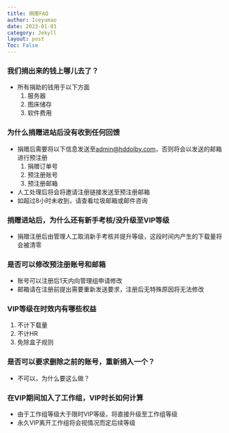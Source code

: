 ```yaml
---
title: 捐赠FAQ
author: Iceyumao
date: 2023-01-01
category: Jekyll
layout: post
Toc: False
---
```


### 我们捐出来的钱上哪儿去了？
- 所有捐助的钱用于以下方面
  1. 服务器
  2. 图床储存
  3. 软件费用

### 为什么捐赠进站后没有收到任何回馈
- 捐赠后需要将以下信息发送至<admin@hddolby.com>，否则将会以发送的邮箱进行预注册
  1. 捐赠订单号
  2. 预注册账号
  3. 预注册邮箱
- 人工处理后将会将邀请注册链接发送至预注册邮箱
- 如超过8小时未收到，请查看垃圾邮箱或邮件咨询

### 捐赠进站后，为什么还有新手考核/没升级至VIP等级
- 捐赠注册后由管理人工取消新手考核并提升等级，这段时间内产生的下载量将会被清零

### 是否可以修改预注册账号和邮箱
- 账号可以注册后1天内向管理组申请修改
- 邮箱请在注册前提出需要重新发送要求，注册后无特殊原因将无法修改

### VIP等级在时效内有哪些权益
1. 不计下载量
2. 不计HR
3. 免除盒子规则

### 是否可以要求删除之前的账号，重新捐入一个？
- 不可以，为什么要这么做？

### 在VIP期间加入了工作组，VIP时长如何计算
- 由于工作组等级大于限时VIP等级，将直接升级至工作组等级
- 永久VIP离开工作组将会视情况而定后续等级